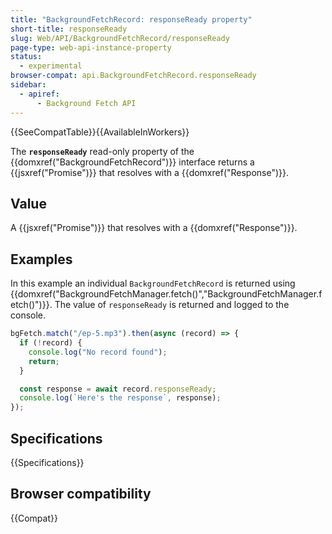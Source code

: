 ```yaml
---
title: "BackgroundFetchRecord: responseReady property"
short-title: responseReady
slug: Web/API/BackgroundFetchRecord/responseReady
page-type: web-api-instance-property
status:
  - experimental
browser-compat: api.BackgroundFetchRecord.responseReady
sidebar:
  - apiref:
      - Background Fetch API
---
```


{{SeeCompatTable}}{{AvailableInWorkers}}

The **`responseReady`** read-only property of the {{domxref("BackgroundFetchRecord")}} interface returns a {{jsxref("Promise")}} that resolves with a {{domxref("Response")}}.

## Value

A {{jsxref("Promise")}} that resolves with a {{domxref("Response")}}.

## Examples

In this example an individual `BackgroundFetchRecord` is returned using {{domxref("BackgroundFetchManager.fetch()","BackgroundFetchManager.fetch()")}}. The value of `responseReady` is returned and logged to the console.

```js
bgFetch.match("/ep-5.mp3").then(async (record) => {
  if (!record) {
    console.log("No record found");
    return;
  }

  const response = await record.responseReady;
  console.log(`Here's the response`, response);
});
```

## Specifications

{{Specifications}}

## Browser compatibility

{{Compat}}
